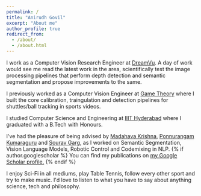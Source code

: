 ```yaml
---
permalink: /
title: "Anirudh Govil"
excerpt: "About me"
author_profile: true
redirect_from: 
  - /about/
  - /about.html
---
```


I work as a Computer Vision Research Engineer at [DreamVu](https://dreamvu.com/). A day of work would see me read the latest work in the area, scientifically test the image processing pipelines that perform depth detection and semantic segmentation and propose improvements to the same.

I previously worked as a Computer Vision Engineer at [Game Theory](https://www.gametheory.in/) where I built the core calibration, traingulation and detection pipelines for shuttles/ball tracking in sports videos.

I studied Computer Science and Engineering at [IIIT Hyderabad](https://www.iiit.ac.in/) where I graduated with a B.Tech with Honours.

I've had the pleasure of being advised by [Madahava Krishna](https://robotics.iiit.ac.in/faculty_mkrishna/), [Ponnurangam Kumaraguru](https://precog.iiit.ac.in/) and [Sourav Garg](https://oravus.github.io/), as I worked on Semantic Segmentation, Vision Language Models, Robotic Control and Codemixing in NLP. {% if author.googlescholar %} You can find my publications on <u><a href="{{author.googlescholar}}">my Google Scholar profile</a>.</u> {% endif %}

I enjoy Sci-Fi in all mediums, play Table Tennis, follow every other sport and try to make music. I'd love to listen to what you have to say about anything science, tech and philosophy.



